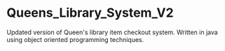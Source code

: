 # Queens_Library_System_V2
Updated version of Queen's library item checkout system.  Written in java using object oriented programming techniques. 
